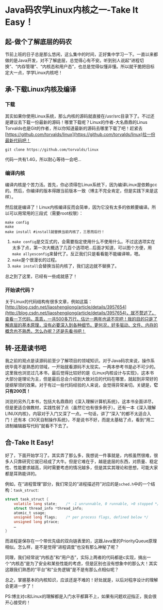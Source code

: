 Java码农学Linux内核之一-Take It Easy！
======

## 起-做个了解底层的码农

节前上班的日子总是那么悠闲，这么集中的时间，正好集中学习一下。一直以来都做的是Java开发，对不了解底层，总觉得心有不安。听到别人说起“进程切换”、“内存管理”、“内核态和用户态”，也总是觉得似懂非懂。所以就干脆把目标定大一点，学学Linux内核吧！

## 承-下载Linux内核及编译

### 下载

其实如果你使用Linux系统，那么内核的源码就直接在/usr/src目录下了。不过还是建议去下载一份最新的源码！哪里下载呢？Linux的作者-大名鼎鼎的Linus Torvalds也是Git的作者，所以你知道最新的源码去哪里下载了吧！赶紧去[https://github.com/torvalds/linux](https://github.com/torvalds/linux)拉一份最新代码吧！

	git clone https://github.com/torvalds/linux
	
代码一共有1.4G，所以耐心等待一会吧…
	
### 编译内核

编译内核是个苦力活。首先，你必须得在Linux系统下，因为编译Linux是依赖gcc的。然后，你编译的版本得跟当前版本一致（博主不完全肯定，但是实践下来是这样）。

然后就是编译了！Linux内核编译反而会简单，因为它没有太多的依赖要编译。所以可以用常用的三段式（需要root权限）：

	make config
	make
	make install #install就替换当前内核了，三思而后行！
	
1. `make config`是交互式的，会需要指定使用什么不使用什么。不过这选项实在太多了点，第一次大概选了几百个选项吧…后面才知道，可以图个方便，用`make allyesconfig`来替代了。反正我们只是看看能不能编译嘛，嗯。
2. `make`是个很漫长的过程。
3. `make install`会替换当前内核了，我们这边就不替换了。

总之到了这里，已经有一些成就感了！

### 开始读代码？

关于Linux的代码结构有很多文章，例如这篇：[http://blog.csdn.net/liaoshengjiong/article/details/3957654](http://blog.csdn.net/liaoshengjiong/article/details/3957654)，就不赘述了。查看一下代码，乖乖，一共500多万行，估计一两年也读不完吧！我的目的只是了解底层的基本原理，没有必要深入到各种细节。更何况，好多驱动、文件、内存的概念也不熟悉，怎么办呢？还是先看书吧！

## 转-还是读书吧

我之前的观点是读源码前至少了解项目的领域知识。对于Java码农来说，操作系统毕竟不是熟悉的领域，一开始就看源码不太现实。一两本参考书是必不可少的。这里我也浏览过几本书，最后觉得比较好的是《Linux内核设计与实现》，这本书大部分是理论为主，但是最后总会介绍到大致对应的代码在哪里，就起到非常好的提纲挈领的效果。对于有过一些代码经验的人来说，会觉得异常亲切。关键是，**它只有200页！**

浏览的另外几本书，包括大名鼎鼎的《深入理解计算机系统》，这本书全面详尽，但是更适合做教材，实践性弱了点（虽然它也有很多例子）。还有一本《深入理解LINUX内核》，内容对于入门又深了一点。一句话，讲了“深入”的都不太适合入门！还有本《30天自制操作系统》，不是说书不好，而是太基础了点，看到“用二进制编辑器写代码”就看不下去了。

## 合-Take It Easy!

好了，下面开始学习了。其实弄了那么多，我想说一件事就是，内核虽然很难，很多人只靠研究它就已经成了大牛。但是它难在于，越是底层的东西，对质量、稳定性、性能要求越高，同时需要考虑的情况越多，但是其实其理论和思想，可能大家都是耳熟能详的。

例如，在“进程管理”部分，我们常见的“进程描述符”对应的是`sched.h`中的一个结构：`task_struct`:

```c
struct task_struct {
	volatile long state;	/* -1 unrunnable, 0 runnable, >0 stopped */
	struct thread_info *thread_info;
	atomic_t usage;
	unsigned long flags;	/* per process flags, defined below */
	unsigned long ptrace;
	…
}
```

而进程是保存在一个带优先级的双向链表里的，这跟Java里的PriorityQueue原理相似。怎么样，是不是觉得“进程调度”也没有那么神秘了呢？

同理，我们经常说“内核态”和“用户态”，实际上两者的代码都是c实现，搞出一个“内核态”是为了安全和某些性能的考虑，但是区别也没有想象中的那么大！其实这跟我们熟悉的“平台”和“业务逻辑”是不是有那么点相似呢？

总之，掌握基本的内核知识，应该还是不难的！好处就是，以后对程序设计的理解会更进一步了！

PS:博主对c和Linux的理解都是入门水平都算不上，如果有问题欢迎指正，我会很开心接受的！